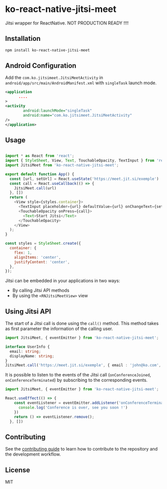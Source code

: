 # ko-react-native-jitsi-meet

Jitsi wrapper for ReactNative. NOT PRODUCTION READY !!!!

## Installation

```sh
npm install ko-react-native-jitsi-meet
```

## Android Configuration

Add the `com.ko.jitsimeet.JitsiMeetActivity` in `android/app/src/main/AndroidManifest.xml` with `singleTask` launch mode.

```xml
<application
      ....
>
<activity
        android:launchMode="singleTask"
        android:name="com.ko.jitsimeet.JitsiMeetActivity"
/>
</application>

```

## Usage

```js

import * as React from 'react';
import { StyleSheet, View, Text, TouchableOpacity, TextInput } from 'react-native';
import JitsiMeet from 'ko-react-native-jitsi-meet';

export default function App() {
  const [url, setUrl] = React.useState('https://meet.jit.si/exemple')
  const call = React.useCallback(() => {
    JitsiMeet.call(url)
  }, [])
  return (
    <View style={styles.container}>
      <TextInput placeholder={url} defaultValue={url} onChangeText={setUrl} />
      <TouchableOpacity onPress={call}>
        <Text>Start Jitsi</Text>
      </TouchableOpacity>
    </View>
  );
}

const styles = StyleSheet.create({
  container: {
    flex: 1,
    alignItems: 'center',
    justifyContent: 'center',
  },
});

```
Jitsi can be embedded in your applications in two ways:
- By calling Jitsi API methods 
- By using the `<RNJitsiMeetView>` view 

## Using Jitsi API

The start of a Jitsi call is done using the `call()` method. This method takes as first parameter the information of the calling user.

```ts
import JitsiMeet, { eventEmitter } from 'ko-react-native-jitsi-meet';

interface UserInfo {
  email: string;
  displayName: string;
}
JitsiMeet.call('https://meet.jit.si/exemple', { email : 'john@ko.com', displayName: 'John Doe' })
```

It is possible to listen to the events of the Jitsi call (`onConferenceJoined`, `onConferenceTerminated`) by subscribing to the corresponding events.

```js
import JitsiMeet, { eventEmitter } from 'ko-react-native-jitsi-meet';

React.useEffect(() => {
    const eventListener = eventEmitter.addListener('onConferenceTerminated', () => {
      console.log('Conference is over, see you soon !')
    })
    return () => eventListener.remove();
  }, [])
```


## Contributing

See the [contributing guide](CONTRIBUTING.md) to learn how to contribute to the repository and the development workflow.

## License

MIT
